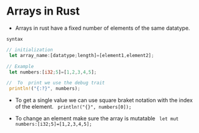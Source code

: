 # Arrays in Rust

- Arrays in rust have a fixed number of elements of the same datatype.

`syntax`

```rs
// initialization
 let array_name:[datatype;length]=[element1,element2];

// Example
 let numbers:[i32;5]=[1,2,3,4,5];

//  To  print we use the debug trait
 println!("{:?}", numbers);

```

- To get a single value we can use square braket notation with the index of the element.
  ` println!("{}", numbers[0]);`

- To change an element make sure the array is mutatable
  ` let mut numbers:[i32;5]=[1,2,3,4,5];`
